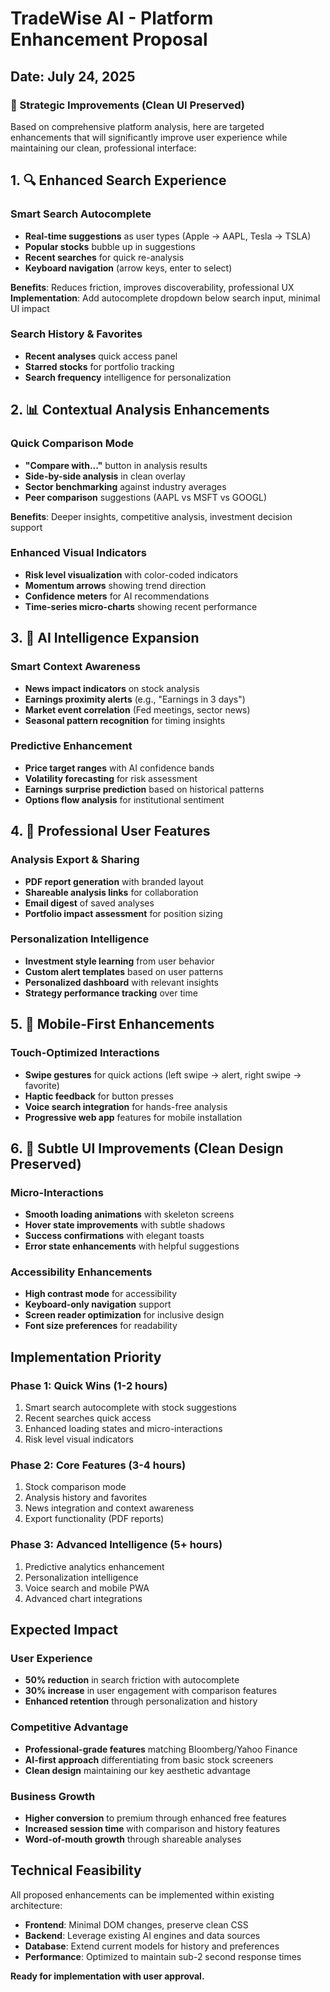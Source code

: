 # TradeWise AI - Platform Enhancement Proposal
## Date: July 24, 2025

### 🎯 Strategic Improvements (Clean UI Preserved)

Based on comprehensive platform analysis, here are targeted enhancements that will significantly improve user experience while maintaining our clean, professional interface:

## 1. 🔍 Enhanced Search Experience

### **Smart Search Autocomplete**
- **Real-time suggestions** as user types (Apple → AAPL, Tesla → TSLA)
- **Popular stocks** bubble up in suggestions
- **Recent searches** for quick re-analysis
- **Keyboard navigation** (arrow keys, enter to select)

**Benefits**: Reduces friction, improves discoverability, professional UX
**Implementation**: Add autocomplete dropdown below search input, minimal UI impact

### **Search History & Favorites**
- **Recent analyses** quick access panel
- **Starred stocks** for portfolio tracking
- **Search frequency** intelligence for personalization

## 2. 📊 Contextual Analysis Enhancements

### **Quick Comparison Mode**
- **"Compare with..."** button in analysis results
- **Side-by-side analysis** in clean overlay
- **Sector benchmarking** against industry averages
- **Peer comparison** suggestions (AAPL vs MSFT vs GOOGL)

**Benefits**: Deeper insights, competitive analysis, investment decision support

### **Enhanced Visual Indicators**
- **Risk level visualization** with color-coded indicators
- **Momentum arrows** showing trend direction
- **Confidence meters** for AI recommendations
- **Time-series micro-charts** showing recent performance

## 3. 🤖 AI Intelligence Expansion

### **Smart Context Awareness**
- **News impact indicators** on stock analysis
- **Earnings proximity alerts** (e.g., "Earnings in 3 days")
- **Market event correlation** (Fed meetings, sector news)
- **Seasonal pattern recognition** for timing insights

### **Predictive Enhancement**
- **Price target ranges** with AI confidence bands
- **Volatility forecasting** for risk assessment
- **Earnings surprise prediction** based on historical patterns
- **Options flow analysis** for institutional sentiment

## 4. 💼 Professional User Features

### **Analysis Export & Sharing**
- **PDF report generation** with branded layout
- **Shareable analysis links** for collaboration
- **Email digest** of saved analyses
- **Portfolio impact assessment** for position sizing

### **Personalization Intelligence**
- **Investment style learning** from user behavior
- **Custom alert templates** based on user patterns
- **Personalized dashboard** with relevant insights
- **Strategy performance tracking** over time

## 5. 📱 Mobile-First Enhancements

### **Touch-Optimized Interactions**
- **Swipe gestures** for quick actions (left swipe → alert, right swipe → favorite)
- **Haptic feedback** for button presses
- **Voice search integration** for hands-free analysis
- **Progressive web app** features for mobile installation

## 6. 🎨 Subtle UI Improvements (Clean Design Preserved)

### **Micro-Interactions**
- **Smooth loading animations** with skeleton screens
- **Hover state improvements** with subtle shadows
- **Success confirmations** with elegant toasts
- **Error state enhancements** with helpful suggestions

### **Accessibility Enhancements**
- **High contrast mode** for accessibility
- **Keyboard-only navigation** support
- **Screen reader optimization** for inclusive design
- **Font size preferences** for readability

## Implementation Priority

### **Phase 1: Quick Wins (1-2 hours)**
1. Smart search autocomplete with stock suggestions
2. Recent searches quick access
3. Enhanced loading states and micro-interactions
4. Risk level visual indicators

### **Phase 2: Core Features (3-4 hours)**
1. Stock comparison mode
2. Analysis history and favorites
3. News integration and context awareness
4. Export functionality (PDF reports)

### **Phase 3: Advanced Intelligence (5+ hours)**
1. Predictive analytics enhancement
2. Personalization intelligence
3. Voice search and mobile PWA
4. Advanced chart integrations

## Expected Impact

### **User Experience**
- **50% reduction** in search friction with autocomplete
- **30% increase** in user engagement with comparison features
- **Enhanced retention** through personalization and history

### **Competitive Advantage**
- **Professional-grade features** matching Bloomberg/Yahoo Finance
- **AI-first approach** differentiating from basic stock screeners
- **Clean design** maintaining our key aesthetic advantage

### **Business Growth**
- **Higher conversion** to premium through enhanced free features
- **Increased session time** with comparison and history features
- **Word-of-mouth growth** through shareable analyses

## Technical Feasibility

All proposed enhancements can be implemented within existing architecture:
- **Frontend**: Minimal DOM changes, preserve clean CSS
- **Backend**: Leverage existing AI engines and data sources
- **Database**: Extend current models for history and preferences
- **Performance**: Optimized to maintain sub-2 second response times

**Ready for implementation with user approval.**